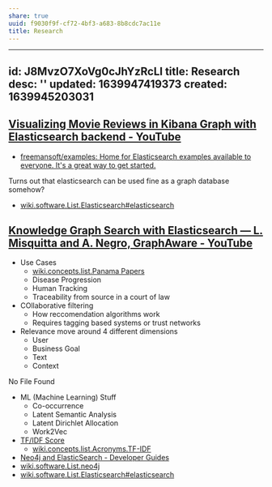 ```yaml
---
share: true
uuid: f9030f9f-cf72-4bf3-a683-8b8cdc7ac11e
title: Research
---
```

---
id: J8MvzO7XoVg0cJhYzRcLI
title: Research
desc: ''
updated: 1639947419373
created: 1639945203031
---

## [Visualizing Movie Reviews in Kibana Graph with Elasticsearch backend - YouTube](https://www.youtube.com/watch?v=6dxQxRzLCB0)

* [freemansoft/examples: Home for Elasticsearch examples available to everyone. It's a great way to get started.](https://github.com/freemansoft/examples)

Turns out that elasticsearch can be used fine as a graph database somehow?

* [wiki.software.List.Elasticsearch#elasticsearch](/undefined)

## [Knowledge Graph Search with Elasticsearch — L. Misquitta and A. Negro, GraphAware - YouTube](https://www.youtube.com/watch?v=k8Gu6GMbBtQ)

* Use Cases
  * [wiki.concepts.list.Panama Papers](/undefined)
  * Disease Progression
  * Human Tracking
  * Traceability from source in a court of law
* COllaborative filtering
  * How reccomendation algorithms work
  * Requires tagging based systems or trust networks
* Relevance move around 4 different dimensions
  * User
  * Business Goal
  * Text
  * Context

No File Found

* ML (Machine Learning) Stuff
  * Co-occurrence
  * Latent Semantic Analysis
  * Latent Dirichlet Allocation
  * Work2Vec
* [TF/IDF Score](https://youtu.be/k8Gu6GMbBtQ?t=2086)
  * [wiki.concepts.list.Acronyms.TF-IDF](/undefined)
* [Neo4j and ElasticSearch - Developer Guides](https://neo4j.com/developer/elastic-search/)
* [wiki.software.List.neo4j](/undefined)
* [wiki.software.List.Elasticsearch#elasticsearch](/undefined)